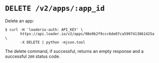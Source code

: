 # `DELETE /v2/apps/:app_id`

Delete an app:

    $ curl -H 'loaderio-auth: API_KEY' \
           https://api.loader.io/v2/apps/98e9b2f9ccc6de07ca5997413861425a \
           -X DELETE | python -mjson.tool

The delete command, if successful, returns an empty response and a successful `200` status code.
